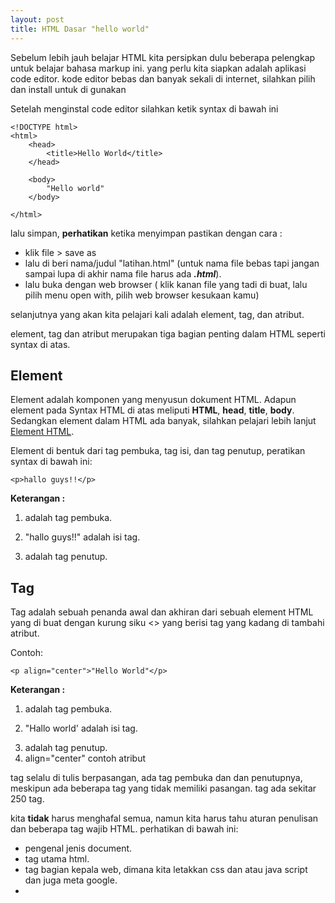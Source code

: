 ```yaml
---
layout: post
title: HTML Dasar "hello world"
---
```


<p>Sebelum lebih jauh belajar HTML kita persipkan dulu beberapa pelengkap untuk belajar bahasa markup ini. yang perlu kita siapkan adalah aplikasi code editor. kode editor bebas dan banyak sekali di internet, silahkan pilih dan install untuk di gunakan</p>

<p> Setelah menginstal code editor silahkan ketik syntax di bawah ini</p>

```
<!DOCTYPE html>
<html>
    <head>
        <title>Hello World</title>
    </head>

    <body>
        "Hello world"
    </body>

</html>

```

lalu simpan, **perhatikan** ketika menyimpan pastikan dengan cara :
- klik file > save as
- lalu di beri nama/judul "latihan.html" (untuk nama file bebas tapi jangan sampai lupa di akhir nama file harus ada _**.html**_).
- lalu buka dengan web browser ( klik kanan file yang tadi di buat, lalu pilih menu open with, pilih web browser kesukaan kamu) 

selanjutnya yang akan kita pelajari kali adalah element, tag, dan atribut.

element, tag dan atribut merupakan tiga bagian penting dalam HTML seperti syntax di atas.

## Element ##


Element adalah komponen yang menyusun dokument HTML. Adapun element pada Syntax HTML di atas meliputi 
**HTML**, **head**, **title**, **body**. Sedangkan element dalam HTML ada banyak, silahkan pelajari lebih lanjut [Element HTML](https://developer.mozilla.org/en-US/docs/Web/HTML/Element).

Element di bentuk dari tag pembuka, tag isi, dan tag penutup, peratikan syntax di bawah ini:

```
<p>hallo guys!!</p>

```

**Keterangan :**


1. _<p>_ adalah tag pembuka.
2. "hallo guys!!" adalah isi tag.
3. _</p>_ adalah tag penutup.


## Tag ##

Tag adalah sebuah penanda awal dan akhiran dari sebuah element HTML yang di buat dengan kurung siku <> yang berisi tag yang kadang di tambahi atribut. 

Contoh:

```
<p align="center">"Hello World"</p>

```
**Keterangan :**


1. _<p>_ adalah tag pembuka.
2. "Hallo world' adalah isi tag.
3. _</p>_ adalah tag penutup.
4. align="center" contoh atribut

tag selalu di tulis berpasangan, ada tag pembuka dan dan penutupnya, meskipun ada beberapa tag yang tidak memiliki pasangan. tag ada sekitar 250 tag.

kita **tidak** harus menghafal semua, namun kita harus tahu aturan penulisan dan beberapa tag wajib HTML. perhatikan di bawah ini:

- _<!DOCTYPE html>_ pengenal jenis document.
- _<HTML>_ tag utama html.
- _<head>_ tag bagian kepala web, dimana kita letakkan css dan atau java script dan juga meta google.
- _<title>_ tag judul web kita.
- _<body>_ tag isi web yang kita buat.

**catatan:**
- pastikan menghafal tag wajib.
- tulis dengan huruf kecil.
- pastikan menutup tag.


## Atribut ##
Atribut adalah kata kunci khusus yang berada di dalam tag pembuka. Atribut juga disebut sebagai _modifier_ yang akan menentukan perilaku element.

Contoh:

```
<tag atribut="nilai">isi tag</tag>
```

```
<p align="center">"Hello World"</p>

```
**Keterangan :**


1. _<p>_ adalah tag pembuka.
2. "Hallo world' adalah isi tag.
3. _</p>_ adalah tag penutup.
4. align="center" contoh atribut

Jenis-jenis atribut HTML

1. Atribut Global adalah atribut yang bisa ditambahkan di semua element HTML
2. Atribut event adalah atribut yang di gunakan untuk menentukan aksi yang akan dilakukan saat terjadi sesuatu pada element.
3. Atribut khusus adalah atribut yang hanya bisa di pakai pada element tertentu dan kadang atribut ini tidak bisa di pakai di atribut lain.

_lanjut ke pembahasan selanjutnya_ 

[Tag HTML]({{site.baseurl}}/tag/)
